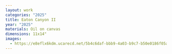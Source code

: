 ```yaml
---
layout: work
categories: "2025"
title: Eaton Canyon II
year: "2025"
materials: Oil on canvas
dimensions: 11x14"
images:
  - https://e8eflx6kdm.ucarecd.net/5b4c6daf-bbb9-4a03-b9c7-b50e0186f05a/-/resize/2400/-/quality/lightest/-/format/auto/
---
```

